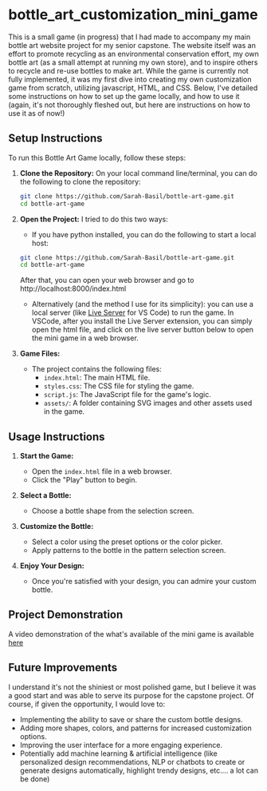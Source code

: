 # bottle_art_customization_mini_game
This is a small game (in progress) that I had made to accompany my main bottle art website project for my senior capstone. The website itself was an effort to promote recycling as an environmental conservation effort, my own bottle art (as a small attempt at running my own store), and to inspire others to recycle and re-use bottles to make art. While the game is currently not fully implemented, it was my first dive into creating my own customization game from scratch, utilizing javascript, HTML, and CSS. Below, I've detailed some instructions on how to set up the game locally, and how to use it (again, it's not thoroughly fleshed out, but here are instructions on how to use it as of now!) 


## Setup Instructions
To run this Bottle Art Game locally, follow these steps:

1. **Clone the Repository:**
   On your local command line/terminal, you can do the following to clone the repository: 
    ```bash
    git clone https://github.com/Sarah-Basil/bottle-art-game.git
    cd bottle-art-game
    ```

3. **Open the Project:**
   I tried to do this two ways: 
    - If you have python installed, you can do the following to start a local host:
    ```bash
    git clone https://github.com/Sarah-Basil/bottle-art-game.git
    cd bottle-art-game
    ```
    After that, you can open your web browser and go to http://localhost:8000/index.html
    - Alternatively (and the method I use for its simplicity): you can use a local server (like [Live Server](https://marketplace.visualstudio.com/items?itemName=ritwickdey.LiveServer) for VS Code) to run the game. In VSCode, after you install the Live Server extension, you can simply open the html file, and click on the live server button below to open the mini game in a web browser. 

5. **Game Files:**
    - The project contains the following files:
      - `index.html`: The main HTML file.
      - `styles.css`: The CSS file for styling the game.
      - `script.js`: The JavaScript file for the game's logic.
      - `assets/`: A folder containing SVG images and other assets used in the game.

## Usage Instructions
1. **Start the Game:**
   - Open the `index.html` file in a web browser.
   - Click the "Play" button to begin.

2. **Select a Bottle:**
   - Choose a bottle shape from the selection screen.

3. **Customize the Bottle:**
   - Select a color using the preset options or the color picker.
   - Apply patterns to the bottle in the pattern selection screen.

4. **Enjoy Your Design:**
   - Once you're satisfied with your design, you can admire your custom bottle.

## Project Demonstration
A video demonstration of the what's available of the mini game is available [here](https://drive.google.com/file/d/1Rd1P94m-9oChDdugMonJaE65Q6-I1uxw/view?usp=sharing)

## Future Improvements
I understand it's not the shiniest or most polished game, but I believe it was a good start and was able to serve its purpose for the capstone project. Of course, if given the opportunity, I would love to: 
- Implementing the ability to save or share the custom bottle designs.
- Adding more shapes, colors, and patterns for increased customization options.
- Improving the user interface for a more engaging experience.
- Potentially add machine learning & artificial intelligence (like personalized design recommendations, NLP or chatbots to create or generate designs automatically, highlight trendy designs, etc.... a lot can be done) 







